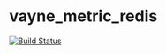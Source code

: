# vayne_metric_redis
[![Build Status](https://travis-ci.org/mon-suit/vayne_metric_redis.svg?branch=master)](https://travis-ci.org/mon-suit/vayne_metric_redis)
